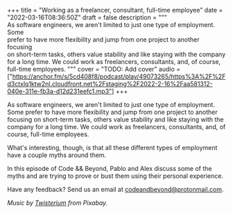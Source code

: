 +++
title = "Working as a freelancer, consultant, full-time employee"
date = "2022-03-16T08:36:50Z"
draft = false
description = """\
  As software engineers, we aren't limited to just one type of employment. Some \
  prefer to have more flexibility and jump from one project to another focusing \
  on short-term tasks, others value stability and like staying with the company \
  for a long time. We could work as freelancers, consultants, and, of course, \
  full-time employees.
  """
cover = "TODO: Add cover"
audio = ["https://anchor.fm/s/5cd408f8/podcast/play/49073265/https%3A%2F%2Fd3ctxlq1ktw2nl.cloudfront.net%2Fstaging%2F2022-2-16%2Faa581312-040e-311e-fb3a-d12d231eefc1.mp3"]
+++

As software engineers, we aren't limited to just one type of employment. Some
prefer to have more flexibility and jump from one project to another focusing
on short-term tasks, others value stability and like staying with the company
for a long time. We could work as freelancers, consultants, and, of course,
full-time employees.

<!--more-->

What's interesting, though, is that all these different types of employment
have a couple myths around them.

In this episode of Code && Beyond, Pablo and Alex discuss some of the myths and
are trying to prove or bust them using their personal experience.

Have any feedback? Send us an email at
[codeandbeyond@protonmail.com](mailto:codeandbeyond@protonmail.com).

*Music by [Twisterium](https://pixabay.com/users/twisterium-20030970/) from
Pixabay.*
